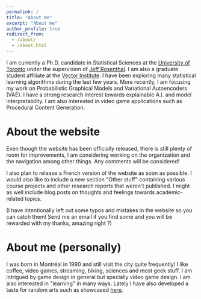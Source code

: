 ```yaml
---
permalink: /
title: "About me"
excerpt: "About me"
author_profile: true
redirect_from: 
  - /about/
  - /about.html
---
```



I am currently a Ph.D. candidate in Statistical Sciences at the [University of Toronto](http://www.utstat.utoronto.ca) under the supervision of [Jeff Rosenthal](http://probability.ca/jeff/). I am also a graduate student affiliate at the [Vector Institute](https://vectorinstitute.ai). I have been exploring many statistical learning algorithms during the last few years. More recently, I am focusing my work on Probabilistic Graphical Models and Variational Autoencoders (VAE). I have a strong research interest towards explainable A.I. and model interpretability. I am also interested in video game applications such as Procedural Content Generation.


About the website
=====

Even though the website has been officially released, there is still plenty of room for improvements, I am considering working on the organization and the navigation among other things. Any comments will be considered!

I also plan to release a French version of the website as soon as possible.  I would also like to include a new section "Other stuff" containing various course projects and other research reports that weren't published. I might as well include blog posts on thoughts and feelings towards academic-related topics.

(I have intentionally left out some typos and mistakes in the website so you can catch them! Send me an email if you find some and you will be rewarded with my thanks, amazing right ?) 


About me (personally)
=====

I was born in Montréal in 1990 and still visit the city quite frequently! I like coffee, video games, streaming, biking, sciences and most geek stuff. I am intrigued by game design in general but specially video game design. I am also interested in "learning" in many ways. Lately I have also developed a taste for random arts such as showcased [here](http://art-aleatoire.com). 
